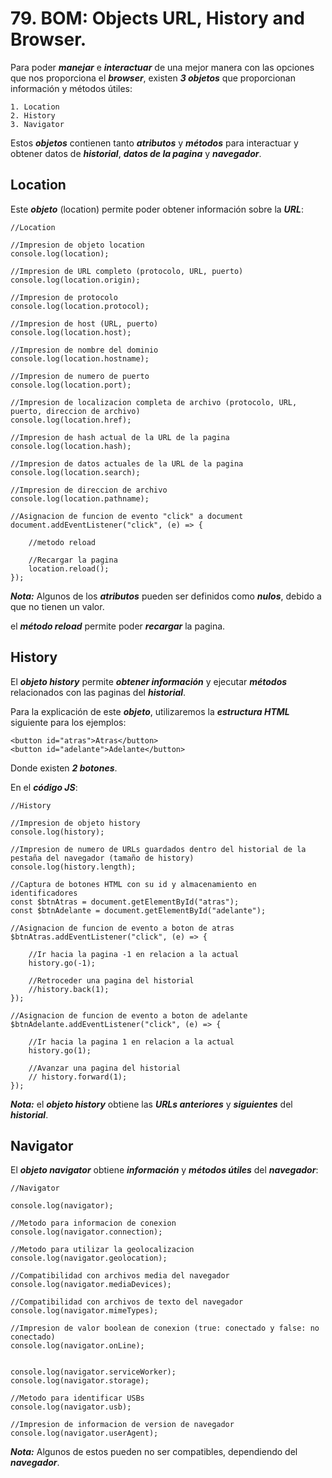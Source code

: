 # 79. BOM: Objects URL, History and Browser.

Para poder ***manejar*** e ***interactuar*** de una mejor manera con las opciones que nos proporciona el ***browser***, existen ***3 objetos*** que proporcionan información y métodos útiles:

	1. Location
	2. History
	3. Navigator

Estos ***objetos*** contienen tanto ***atributos*** y ***métodos*** para interactuar y obtener datos de ***historial***, ***datos de la pagina*** y ***navegador***.

## Location

Este ***objeto*** (location) permite poder obtener información sobre la ***URL***:

~~~
//Location

//Impresion de objeto location
console.log(location);

//Impresion de URL completo (protocolo, URL, puerto)
console.log(location.origin);

//Impresion de protocolo
console.log(location.protocol);

//Impresion de host (URL, puerto)
console.log(location.host);

//Impresion de nombre del dominio
console.log(location.hostname);

//Impresion de numero de puerto
console.log(location.port);

//Impresion de localizacion completa de archivo (protocolo, URL, puerto, direccion de archivo)
console.log(location.href);

//Impresion de hash actual de la URL de la pagina
console.log(location.hash);

//Impresion de datos actuales de la URL de la pagina
console.log(location.search);

//Impresion de direccion de archivo
console.log(location.pathname);

//Asignacion de funcion de evento "click" a document
document.addEventListener("click", (e) => {

	//metodo reload

	//Recargar la pagina
	location.reload();
});
~~~

***Nota:*** Algunos de los ***atributos*** pueden ser definidos como ***nulos***, debido a que no tienen un valor.

el ***método reload*** permite poder ***recargar*** la pagina.

## History

El ***objeto history*** permite ***obtener información*** y ejecutar ***métodos*** relacionados con las paginas del ***historial***.

Para la explicación de este ***objeto***, utilizaremos la ***estructura HTML*** siguiente para los ejemplos:

~~~
<button id="atras">Atras</button>
<button id="adelante">Adelante</button>
~~~

Donde existen ***2 botones***.

En el ***código JS***:

~~~
//History

//Impresion de objeto history
console.log(history);

//Impresion de numero de URLs guardados dentro del historial de la pestaña del navegador (tamaño de history)
console.log(history.length);

//Captura de botones HTML con su id y almacenamiento en identificadores
const $btnAtras = document.getElementById("atras");
const $btnAdelante = document.getElementById("adelante");

//Asignacion de funcion de evento a boton de atras
$btnAtras.addEventListener("click", (e) => {

	//Ir hacia la pagina -1 en relacion a la actual
	history.go(-1);

	//Retroceder una pagina del historial
	//history.back(1);
});

//Asignacion de funcion de evento a boton de adelante
$btnAdelante.addEventListener("click", (e) => {

	//Ir hacia la pagina 1 en relacion a la actual
	history.go(1);

	//Avanzar una pagina del historial
	// history.forward(1);
});
~~~

***Nota:*** el ***objeto history*** obtiene las ***URLs anteriores*** y ***siguientes*** del ***historial***. 

## Navigator

El ***objeto navigator*** obtiene ***información*** y ***métodos útiles*** del ***navegador***:

~~~
//Navigator

console.log(navigator);

//Metodo para informacion de conexion
console.log(navigator.connection);

//Metodo para utilizar la geolocalizacion
console.log(navigator.geolocation);

//Compatibilidad con archivos media del navegador
console.log(navigator.mediaDevices);

//Compatibilidad con archivos de texto del navegador
console.log(navigator.mimeTypes);

//Impresion de valor boolean de conexion (true: conectado y false: no conectado)
console.log(navigator.onLine);


console.log(navigator.serviceWorker);
console.log(navigator.storage);

//Metodo para identificar USBs
console.log(navigator.usb);

//Impresion de informacion de version de navegador
console.log(navigator.userAgent);
~~~

***Nota:*** Algunos de estos pueden no ser compatibles, dependiendo del ***navegador***.
